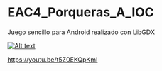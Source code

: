 # EAC4_Porqueras_A_IOC
Juego sencillo para Android realizado con LibGDX

 [![Alt text](https://img.youtube.com/vi/t5Z0EKQpKmI/0.jpg)](https://www.youtube.com/watch?v=t5Z0EKQpKmI)

https://youtu.be/t5Z0EKQpKmI
